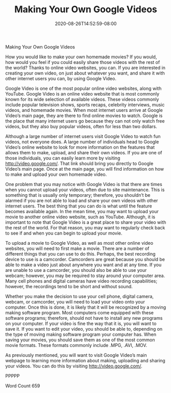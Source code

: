 ﻿---
title: "Making Your Own Google Videos"
date: 2020-08-26T14:52:59-08:00
description: "Video Sites Tips for Web Success"
featured_image: "/images/Video Sites.jpg"
tags: ["Video Sites"]
---

Making Your Own Google Videos

How you would like to make your own homemade movies?  If you would, how would you feel if you could easily share those videos with the rest of the world?  Thanks to online video websites, you can.  If you are interested in creating your own video, on just about whatever you want, and share it with other internet users you can, by using Google Video.

Google Video is one of the most popular online video websites, along with YouTube. Google Video is an online video website that is most commonly known for its wide selection of available videos. These videos commonly include popular television shows, sports recaps, celebrity interviews, music videos, and homemade movies.  When most internet users arrive at Google Video’s main page, they are there to find online movies to watch. Google is the place that many internet users go because they can not only watch free videos, but they also buy popular videos, often for less than two dollars.

Although a large number of internet users visit Google Video to watch fun videos, not everyone does. A large number of individuals head to Google Video’s online website to look for more information on the features that allows them to make, upload, and share their own videos.  If you are one of those individuals, you can easily learn more by visiting http://video.google.com/. That link should bring you directly to Google Video’s main page.  Once at the main page, you will find information on how to make and upload your own homemade video.

One problem that you may notice with Google Video is that there are times when you cannot upload your videos, often due to site maintenance.  This is something that is usually only temporary; therefore, you shouldn’t be alarmed if you are not able to load and share your own videos with other internet users. The best thing that you can do is what until the feature becomes available again.  In the mean time, you may want to upload your movie to another online video website, such as YouTube. Although, it is important to note that Google Video is a great place to share your video with the rest of the world. For that reason, you may want to regularly check back to see if and when you can begin to upload your movie.

To upload a movie to Google Video, as well as most other online video websites, you will need to first make a movie. There are a number of different things that you can use to do this.  Perhaps, the best recording device to use is a camcorder.  Camcorders are great because you should be able to make a video just about anywhere you want and at any time.  If you are unable to use a camcorder, you should also be able to use your webcam; however, you may be required to stay around your computer area. Many cell phones and digital cameras have video recording capabilities; however, the recordings tend to be short and without sound.  

Whether you make the decision to use your cell phone, digital camera, webcam, or camcorder, you will need to load your video onto your computer.  Once this is done, it is likely that it will be recognized by a moving making software program.  Most computers come equipped with these software programs; therefore, should not have to install any new programs on your computer.  If your video is fine the way that it is, you will want to save it.  If you want to edit your video, you should be able to, depending on the type of moving making software program your computer has. When saving your movies, you should save them as one of the most common movie formats. These formats commonly include .MPG, .AVI, .MOV.

As previously mentioned, you will want to visit Google Video’s main webpage to learning more information about making, uploading and sharing your videos.  You can do this by visiting http://video.google.com/.

PPPPP

Word Count 659

